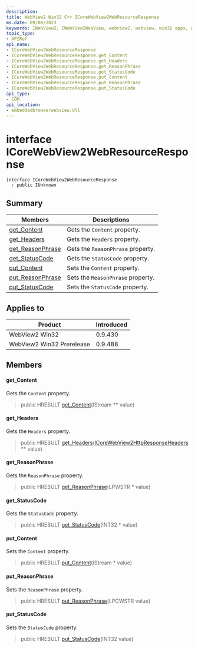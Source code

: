 ```yaml
---
description: 
title: WebView2 Win32 C++ ICoreWebView2WebResourceResponse
ms.date: 09/08/2023
keywords: IWebView2, IWebView2WebView, webview2, webview, win32 apps, win32, edge, ICoreWebView2, ICoreWebView2Controller, browser control, edge html, ICoreWebView2WebResourceResponse
topic_type: 
- APIRef
api_name:
- ICoreWebView2WebResourceResponse
- ICoreWebView2WebResourceResponse.get_Content
- ICoreWebView2WebResourceResponse.get_Headers
- ICoreWebView2WebResourceResponse.get_ReasonPhrase
- ICoreWebView2WebResourceResponse.get_StatusCode
- ICoreWebView2WebResourceResponse.put_Content
- ICoreWebView2WebResourceResponse.put_ReasonPhrase
- ICoreWebView2WebResourceResponse.put_StatusCode
api_type:
- COM
api_location:
- embeddedbrowserwebview.dll
---
```


# interface ICoreWebView2WebResourceResponse

```
interface ICoreWebView2WebResourceResponse
  : public IUnknown
```

## Summary

 Members                        | Descriptions
--------------------------------|---------------------------------------------
[get_Content](#get_content) | Gets the `Content` property.
[get_Headers](#get_headers) | Gets the `Headers` property.
[get_ReasonPhrase](#get_reasonphrase) | Gets the `ReasonPhrase` property.
[get_StatusCode](#get_statuscode) | Gets the `StatusCode` property.
[put_Content](#put_content) | Sets the `Content` property.
[put_ReasonPhrase](#put_reasonphrase) | Sets the `ReasonPhrase` property.
[put_StatusCode](#put_statuscode) | Sets the `StatusCode` property.

## Applies to

Product                         | Introduced
--------------------------------|---------------------------------------------
WebView2 Win32            |    0.9.430
WebView2 Win32 Prerelease |    0.9.488

## Members

#### get_Content

Gets the `Content` property.

> public HRESULT [get_Content](#get_content)(IStream ** value)

#### get_Headers

Gets the `Headers` property.

> public HRESULT [get_Headers](#get_headers)([ICoreWebView2HttpResponseHeaders](icorewebview2httpresponseheaders.md) ** value)

#### get_ReasonPhrase

Gets the `ReasonPhrase` property.

> public HRESULT [get_ReasonPhrase](#get_reasonphrase)(LPWSTR * value)

#### get_StatusCode

Gets the `StatusCode` property.

> public HRESULT [get_StatusCode](#get_statuscode)(INT32 * value)

#### put_Content

Sets the `Content` property.

> public HRESULT [put_Content](#put_content)(IStream * value)

#### put_ReasonPhrase

Sets the `ReasonPhrase` property.

> public HRESULT [put_ReasonPhrase](#put_reasonphrase)(LPCWSTR value)

#### put_StatusCode

Sets the `StatusCode` property.

> public HRESULT [put_StatusCode](#put_statuscode)(INT32 value)

